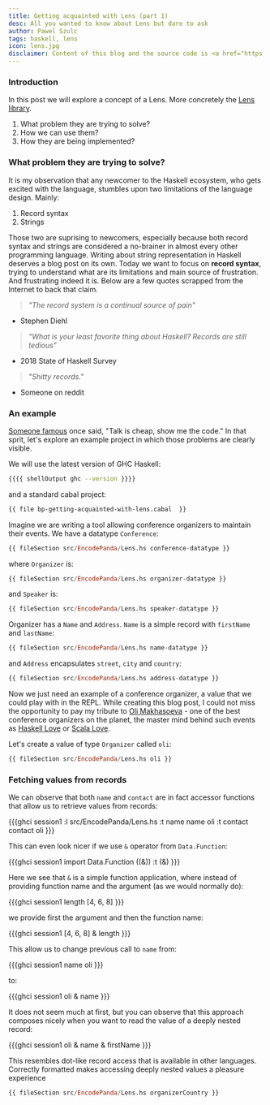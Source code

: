 ```yaml
---
title: Getting acquainted with Lens (part 1)
desc: All you wanted to know about Lens but dare to ask
author: Pawel Szulc
tags: haskell, lens
icon: lens.jpg
disclaimer: Content of this blog and the source code is <a href="https://github.com/EncodePanda/bp-getting-acquainted-with-lens">available on Github</a>. Repository is divided into small commits so that you can follow along if you prefer jumping straight into the code. <br/> This post is based on a <a href="https://www.youtube.com/watch?v=LBiFYbQMAXc">talk</a> I did at Haskell.Love 2020
---
```


### Introduction

In this post we will explore a concept of a Lens. More concretely the [Lens library](https://hackage.haskell.org/package/lens).

1. What problem they are trying to solve?
2. How we can use them?
3. How they are being implemented?

### What problem they are trying to solve?

It is my observation that any newcomer to the Haskell ecosystem, who gets excited with the language, stumbles upon two limitations of the language design. Mainly:

1. Record syntax
2. Strings

Those two are suprising to newcomers, especially because both record syntax and strings are considered a no-brainer in almost every other programming language. Writing about string representation in Haskell deserves a blog post on its own. Today we want to focus on **record syntax**, trying to understand what are its limitations and main source of frustration.
And frustrating indeed it is. Below are a few quotes scrapped from the Internet to back that claim.

> *"The record system is a continual source of pain"*
- Stephen Diehl

> *"What is your least favorite thing about Haskell? Records are still tedious"*
- 2018 State of Haskell Survey

> *"Shitty records."*
- Someone on reddit

### An example

[Someone famous](https://en.wikipedia.org/wiki/Linus_Torvalds) once said, "Talk is cheap, show me the code." In that sprit, let's explore an example project in which those problems are clearly visible.

We will use the latest version of GHC Haskell:

```bash
{{{{ shellOutput ghc --version }}}}
```

and a standard cabal project:

```bash
{{ file bp-getting-acquainted-with-lens.cabal  }}
```

Imagine we are writing a tool allowing conference organizers to maintain their events. We have a datatype `Conference`:

```haskell
{{ fileSection src/EncodePanda/Lens.hs conference-datatype }}
```

where `Organizer` is:

```haskell
{{ fileSection src/EncodePanda/Lens.hs organizer-datatype }}
```

and `Speaker` is:

```haskell
{{ fileSection src/EncodePanda/Lens.hs speaker-datatype }}
```

Organizer has a `Name` and `Address`. `Name` is a simple record with `firstName` and `lastName`:

```haskell
{{ fileSection src/EncodePanda/Lens.hs name-datatype }}
```

and `Address` encapsulates `street`, `city` and `country`:

```haskell
{{ fileSection src/EncodePanda/Lens.hs address-datatype }}
```

Now we just need an example of a conference organizer, a value that we could play with in the REPL. While creating this blog post, I could not miss the opportunity to pay my tribute to [Oli Makhasoeva](https://twitter.com/Oli_kitty) - one of the best conference organizers on the planet, the master mind behind such events as [Haskell Love](http://haskell.love) or [Scala Love](http://scala.love/conf).

Let's create a value of type `Organizer` called `oli`:

```haskell
{{ fileSection src/EncodePanda/Lens.hs oli }}
```

### Fetching values from records

We can observe that both `name` and `contact` are in fact accessor functions that allow us to retrieve values from records:

{{{ghci session1
:l src/EncodePanda/Lens.hs
:t name
name oli
:t contact
contact oli
}}}

This can even look nicer if we use `&` operator from `Data.Function`:


{{{ghci session1
import Data.Function ((&))
:t (&)
}}}

Here we see that `&` is a simple function application, where instead of providing function name and the argument (as we would normally do):

{{{ghci session1
length [4, 6, 8]
}}}

we provide first the argument and then the function name:

{{{ghci session1
[4, 6, 8] & length
}}}

This allow us to change previous call to `name` from:

{{{ghci session1
name oli
}}}

to:

{{{ghci session1
oli & name
}}}

It does not seem much at first, but you can observe that this approach composes nicely when you want to read the value of a deeply nested record:

{{{ghci session1
oli & name & firstName
}}}

This resembles dot-like record access that is available in other languages. Correctly formatted makes accessing deeply nested values a pleasure experience

```haskell
{{ fileSection src/EncodePanda/Lens.hs organizerCountry }}
```
